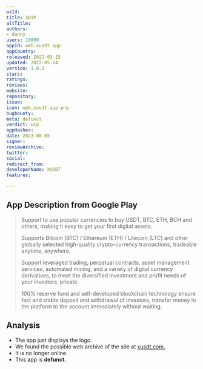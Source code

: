 ```yaml
---
wsId: 
title: XDTP
altTitle: 
authors:
- danny
users: 10000
appId: web.xusdt.app
appCountry: 
released: 2022-03-15
updated: 2022-05-14
version: 1.0.3
stars: 
ratings: 
reviews: 
website: 
repository: 
issue: 
icon: web.xusdt.app.png
bugbounty: 
meta: defunct
verdict: wip
appHashes: 
date: 2023-08-05
signer: 
reviewArchive: 
twitter: 
social: 
redirect_from: 
developerName: XUSDT
features: 

---
```


## App Description from Google Play

> Support to use popular currencies to buy USDT, BTC, ETH, BCH and others, making it easy to get your first digital assets.
>
> Supports Bitcoin (BTC) / Ethereum (ETH) / Litecoin (LTC) and other globally selected high-quality crypto-currency transactions, tradeable anytime, anywhere.
>
> Support leveraged trading, perpetual contracts, asset management services, automated mining, and a variety of digital currency derivatives, to meet the diversified investment and profit needs of your investors. private.
>
> 100% reserve fund and self-developed blockchain technology ensure fast and stable deposit and withdrawal of investors, transfer money in the platform to the account immediately without waiting.

## Analysis 

- The app just displays the logo. 
- We found the possible web archive of the site at [xusdt.com.](https://web.archive.org/web/20230315190116/https://xusdt.com/)
- It is no longer online.
- This app is **defunct.**